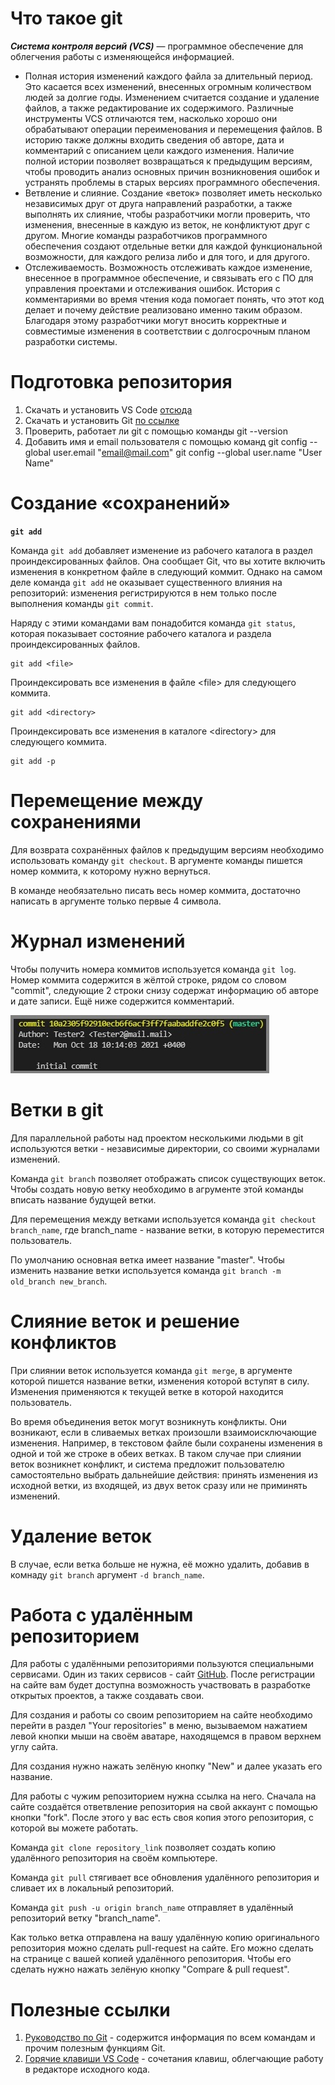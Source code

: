 # Что такое git
***Cистема контроля версий (VCS)*** — программное обеспечение для облегчения работы с изменяющейся информацией.

* Полная история изменений каждого файла за длительный период. Это касается всех изменений, внесенных огромным количеством людей за долгие годы. Изменением считается создание и удаление файлов, а также редактирование их содержимого. Различные инструменты VCS отличаются тем, насколько хорошо они обрабатывают операции переименования и перемещения файлов. В историю также должны входить сведения об авторе, дата и комментарий с описанием цели каждого изменения. Наличие полной истории позволяет возвращаться к предыдущим версиям, чтобы проводить анализ основных причин возникновения ошибок и устранять проблемы в старых версиях программного обеспечения.
* Ветвление и слияние. Создание «веток» позволяет иметь несколько независимых друг от друга направлений разработки, а также выполнять их слияние, чтобы разработчики могли проверить, что изменения, внесенные в каждую из веток, не конфликтуют друг с другом. Многие команды разработчиков программного обеспечения создают отдельные ветки для каждой функциональной возможности, для каждого релиза либо и для того, и для другого.
* Отслеживаемость. Возможность отслеживать каждое изменение, внесенное в программное обеспечение, и связывать его с ПО для управления проектами и отслеживания ошибок. История с комментариями во время чтения кода помогает понять, что этот код делает и почему действие реализовано именно таким образом. Благодаря этому разработчики могут вносить корректные и совместимые изменения в соответствии с долгосрочным планом разработки системы.


# Подготовка репозитория
1.	Скачать и установить VS Code [отсюда](https://code.visualstudio.com/docs/?dv=win)
2.	Скачать и установить Git [по ссылке](https://git-scm.com/download/win)
3. Проверить, работает ли git с помощью команды
git --version
4. Добавить имя и email пользователя с помощью команд
git config --global user.email "email@mail.com"
git config --global user.name "User Name"

# Создание «сохранений»

**`git add`**

Команда `git add` добавляет изменение из рабочего каталога в раздел проиндексированных файлов. Она сообщает Git, что вы хотите включить изменения в конкретном файле в следующий коммит. Однако на самом деле команда `git add` не оказывает существенного влияния на репозиторий: изменения регистрируются в нем только после выполнения команды `git commit`.

Наряду с этими командами вам понадобится команда `git status`, которая показывает состояние рабочего каталога и раздела проиндексированных файлов.

    git add <file>
Проиндексировать все изменения в файле &lt;file&gt; для следующего коммита.

    git add <directory>
Проиндексировать все изменения в каталоге &lt;directory&gt; для следующего коммита.

    git add -p

# Перемещение между сохранениями

Для возврата сохранённых файлов к предыдущим версиям необходимо использовать команду `git checkout`. В аргументе команды пишется номер коммита, к которому нужно вернуться. 

В команде необязательно писать весь номер коммита, достаточно написать в аргументе только первые 4 символа.

# Журнал изменений

Чтобы получить номера коммитов используется команда `git log`. Номер коммита содержится в жёлтой строке, рядом со словом "commit", следующие 2 строки снизу содержат информацию об авторе и дате записи. Ещё ниже содержится комментарий.

![image not found](sample_1.jpg)

# Ветки в git

Для параллельной работы над проектом несколькими людьми в git используются ветки - независимые директории, со своими журналами изменений.

Команда `git branch` позволяет отображать список существующих веток. Чтобы создать новую ветку необходимо в агрументе этой команды вписать название будущей ветки. 

Для перемещения между ветками используется команда `git checkout branch_name`, где branch_name - название ветки, в которую переместится пользователь.

По умолчанию основная ветка имеет название "master". Чтобы изменить название ветки используется команда `git branch -m old_branch new_branch`.

# Слияние веток и решение конфликтов

При слиянии веток используется команда `git merge`, в аргументе которой пишется название ветки, изменения которой вступят в силу. Изменения применяются к текущей ветке в которой находится пользователь.

Во время объединения веток могут возникнуть конфликты. Они возникают, если в сливаемых ветках произошли взаимоисключающие изменения. Например, в текстовом файле были сохранены изменения в одной и той же строке в обеих ветках. В таком случае при слиянии веток возникнет конфликт, и система предложит пользователю самостоятельно выбрать дальнейшие действия: принять изменения из исходной ветки, из входящей, из двух веток сразу или не приминять изменений.

# Удаление веток

В случае, если ветка больше не нужна, её можно удалить, добавив в комнаду `git branch` аргумент `-d branch_name`. 

# Работа с удалённым репозиторием

Для работы с удалёнными репозиториями пользуются специальными сервисами. Один из таких сервисов - сайт [GitHub](https://github.com/). После регистрации на сайте вам будет доступна возможность участвовать в разработке открытых проектов, а также создавать свои.

Для создания и работы со своим репозиторием на сайте необходимо перейти в раздел "Your repositories" в меню, вызываемом нажатием левой кнопки мыши на своём аватаре, находящемся в правом верхнем углу сайта. 

Для создания нужно нажать зелёную кнопку "New" и далее указать его название.

Для работы с чужим репозиторием нужна ссылка на него. Сначала на сайте создаётся ответвление репозитория на свой аккаунт с помощью кнопки "fork". После этого у вас есть своя копия этого репозитория, с которой вы можете работать.

Команда `git clone repository_link` позволяет создать копию удалённого репозитория на своём компьютере.

Команда `git pull` стягивает все обновления удалённого репозитория и сливает их в локальный репозиторий.

Команда `git push -u origin branch_name` отправляет в удалённый репозиторий ветку "branch_name".

Как только ветка отправлена на вашу удалённую копию оригинального репозитория можно сделать pull-request на сайте. Его можно сделать на странице с вашей копией удалённого репозитория. Чтобы его сделать нужно нажать зелёную кнопку "Compare & pull request".

# Полезные ссылки

1. [Руководство по Git](https://git-scm.com/docs) - содержится информация по всем командам и прочим полезным функциям Git.
2. [Горячие клавиши VS Code](https://nikomedvedev.ru/other/vscodeshortcuts/hotkeys.html) - сочетания клавиш, облегчающие работу в редакторе исходного кода.
